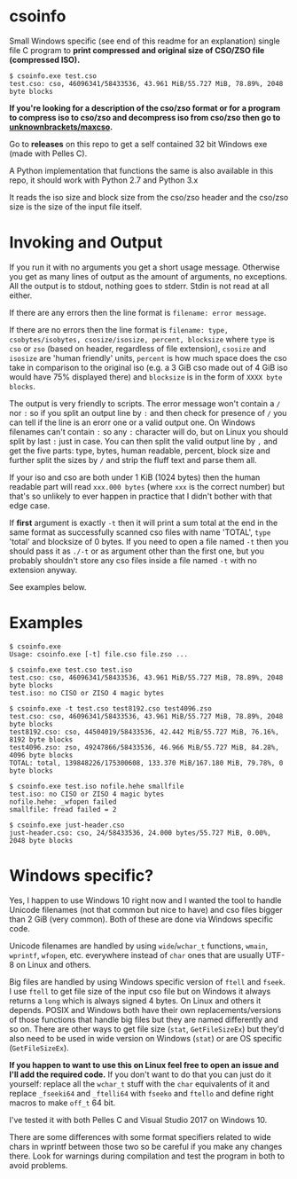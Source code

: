 # csoinfo
Small Windows specific (see end of this readme for an explanation) single file C
program to **print compressed and original size of CSO/ZSO file (compressed ISO).**

```
$ csoinfo.exe test.cso
test.cso: cso, 46096341/58433536, 43.961 MiB/55.727 MiB, 78.89%, 2048 byte blocks
```

**If you're looking for a description of the cso/zso format or for a program
to compress iso to cso/zso and decompress iso from cso/zso then go to
[unknownbrackets/maxcso](https://github.com/unknownbrackets/maxcso/).**

Go to **releases** on this repo to get a self contained 32 bit Windows exe (made with Pelles C).

A Python implementation that functions the same is also available in this repo,
it should work with Python 2.7 and Python 3.x

It reads the iso size and block size from the cso/zso header and the cso/zso
size is the size of the input file itself.


# Invoking and Output

If you run it with no arguments you get a short usage message. Otherwise you get
as many lines of output as the amount of arguments, no exceptions. All the output
is to stdout, nothing goes to stderr. Stdin is not read at all either.

If there are any errors then the line format is `filename: error message`.

If there are no errors then the line format is
`filename: type, csobytes/isobytes, csosize/isosize, percent, blocksize` where
`type` is `cso` or `zso` (based on header, regardless of file extension),
`csosize` and `isosize` are 'human friendly' units, `percent` is how much
space does the cso take in comparison to the original iso (e.g. a 3 GiB cso
made out of 4 GiB iso would have 75% displayed there) and `blocksize` is in
the form of `XXXX byte blocks`.

The output is very friendly to scripts. The error message won't contain a `/`
nor `:` so if you split an output line by `:` and then check for presence of `/`
you can tell if the line is an erorr one or a valid output one. On Windows
filenames can't contain `:` so any `:` character will do, but on Linux you
should split by last `:` just in case. You can then split the valid output line
by `,` and get the five parts: type, bytes, human readable, percent, block size and
further split the sizes by `/` and strip the fluff text and parse them all.

If your iso and cso are both under 1 KiB (1024 bytes) then the human readable
part will read `xxx.000 bytes` (where `xxx` is the correct number) but that's
so unlikely to ever happen in practice that I didn't bother with that edge case.

If **first** argument is exactly `-t` then it will print a sum total at the
end in the same format as successfully scanned cso files with name 'TOTAL',
`type` 'total' and blocksize of 0 bytes.
If you need to open a file named `-t` then you should pass it as `./-t` or
as argument other than the first one, but you probably shouldn't store any
cso files inside a file named `-t` with no extension anyway.

See examples below.


# Examples

```
$ csoinfo.exe
Usage: csoinfo.exe [-t] file.cso file.zso ...
```

```
$ csoinfo.exe test.cso test.iso
test.cso: cso, 46096341/58433536, 43.961 MiB/55.727 MiB, 78.89%, 2048 byte blocks
test.iso: no CISO or ZISO 4 magic bytes
```

```
$ csoinfo.exe -t test.cso test8192.cso test4096.zso
test.cso: cso, 46096341/58433536, 43.961 MiB/55.727 MiB, 78.89%, 2048 byte blocks
test8192.cso: cso, 44504019/58433536, 42.442 MiB/55.727 MiB, 76.16%, 8192 byte blocks
test4096.zso: zso, 49247866/58433536, 46.966 MiB/55.727 MiB, 84.28%, 4096 byte blocks
TOTAL: total, 139848226/175300608, 133.370 MiB/167.180 MiB, 79.78%, 0 byte blocks
```

```
$ csoinfo.exe test.iso nofile.hehe smallfile
test.iso: no CISO or ZISO 4 magic bytes
nofile.hehe: _wfopen failed
smallfile: fread failed = 2
```

```
$ csoinfo.exe just-header.cso
just-header.cso: cso, 24/58433536, 24.000 bytes/55.727 MiB, 0.00%, 2048 byte blocks
```

# Windows specific?

Yes, I happen to use Windows 10 right now and I wanted the tool to handle
Unicode filenames (not that common but nice to have) and cso files bigger than
2 GiB (very common). Both of these are done via Windows specific code.

Unicode filenames are handled by using `wide`/`wchar_t` functions, `wmain`,
`wprintf`, `wfopen`, etc. everywhere instead of `char` ones that are usually
UTF-8 on Linux and others.

Big files are handled by using Windows specific version of `ftell` and `fseek`.
I use `ftell` to get file size of the input cso file but on Windows it always
returns a `long` which is always signed 4 bytes. On Linux and others it depends.
POSIX and Windows both have their own replacements/versions of those functions
that handle big files but they are named differently and so on. There are other
ways to get file size (`stat`, `GetFileSizeEx`) but they'd also need to be
used in wide version on Windows (`stat`) or are OS specific (`GetFileSizeEx`).

**If you happen to want to use this on Linux feel free to open an issue and
I'll add the required code.** If you don't want to do that you can just do it
yourself: replace all the `wchar_t` stuff with the `char` equivalents of it and
replace `_fseeki64` and `_ftelli64` with `fseeko` and `ftello` and define right
macros to make `off_t` 64 bit.

I've tested it with both Pelles C and Visual Studio 2017 on Windows 10.

There are some differences with some format specifiers related to wide chars in
wprintf between those two so be careful if you make any changes there. Look
for warnings during compilation and test the program in both to avoid problems.
